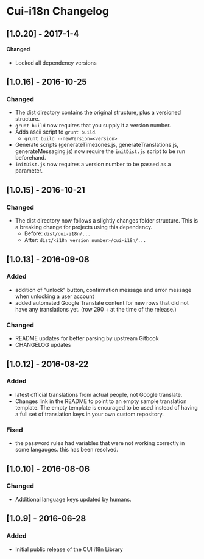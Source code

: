 # Cui-i18n Changelog

## [1.0.20] - 2017-1-4

#### Changed
* Locked all dependency versions


## [1.0.16] - 2016-10-25

### Changed
* The dist directory contains the original structure, plus a versioned structure.
* `grunt build` now requires that you supply it a version number.
* Adds ascii script to `grunt build`.
	* `grunt build --newVersion=<version>`
* Generate scripts (generateTimezones.js, generateTranslations.js, generateMessaging.js) now require the `initDist.js`
script to be run beforehand.
* `initDist.js` now requires a version number to be passed as a parameter.

## [1.0.15] - 2016-10-21

### Changed
* The dist directory now follows a slightly changes folder structure. This is a breaking change for projects using this dependency. 
	* Before: `dist/cui-i18n/...`
	* After: `dist/<i18n version number>/cui-i18n/...`


## [1.0.13] - 2016-09-08

### Added
- addition of "unlock" button, confirmation message and error message when unlocking a user account
- added automated Google Translate content for new rows that did not have any translations yet. (row 290 + at the time of the release.)

### Changed
- README updates for better parsing by upstream Gitbook
- CHANGELOG updates


## [1.0.12] - 2016-08-22

### Added
- latest official translations from actual people, not Google translate.
- Changes link in the README to point to an empty sample translation template. The empty template is encuraged to be used instead of having a full set of translation keys in your own custom repository.

### Fixed
- the password rules had variables that were not working correctly in some langauges. this has been resolved.


## [1.0.10] - 2016-08-06

### Changed
- Additional language keys updated by humans.


## [1.0.9] - 2016-06-28

### Added
- Initial public release of the CUI i18n Library
